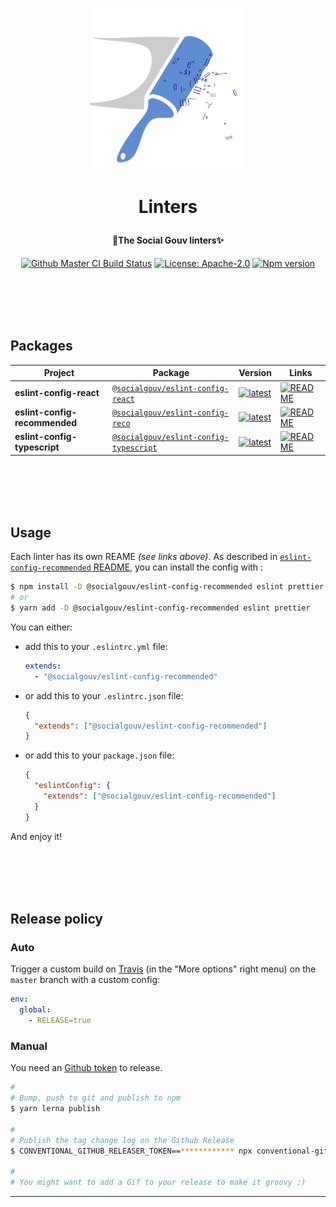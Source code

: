 <h1 align="center">
  <img src="https://github.com/SocialGouv/linters/raw/master/.github/linter_logo.svg?sanitize=true" width="250"/>
  <p align="center">Linters</p>
  <p align="center" style="font-size: 0.5em">🧹The Social Gouv linters✨</p>
</h1>

<p align="center">
  <a href="https://github.com/SocialGouv/linters/actions/"><img src="https://github.com/SocialGouv/linters/workflows/ci/badge.svg" alt="Github Master CI Build Status"></a>
  <a href="https://opensource.org/licenses/Apache-2.0"><img src="https://img.shields.io/badge/License-Apache--2.0-yellow.svg" alt="License: Apache-2.0"></a>
  <a href="https://www.npmjs.com/package/@socialgouv/eslint-config-recommended"><img src="https://img.shields.io/npm/v/@socialgouv/eslint-config-recommended.svg" alt="Npm version"></a> 
</p>

<br>
<br>
<br>
<br>

## Packages

| Project                       | Package                                                    | Version                                        | Links                                        |
| ----------------------------- | ---------------------------------------------------------- | ---------------------------------------------- | -------------------------------------------- |
| **eslint-config-react**       | [`@socialgouv/eslint-config-react`][link-npm-react]        | [![latest][img-npm-react]][link-npm-react]     | [![README][img-readme]][link-readme-react]   |
| **eslint-config-recommended** | [`@socialgouv/eslint-config-reco`][link-npm-reco]          | [![latest][img-npm-reco]][link-npm-reco]       | [![README][img-readme]][link-readme-reco]    |
| **eslint-config-typescript**  | [`@socialgouv/eslint-config-typescript`][link-npm-ts-reco] | [![latest][img-npm-ts-reco]][link-npm-ts-reco] | [![README][img-readme]][link-readme-ts-reco] |

<br>
<br>
<br>
<br>

## Usage

Each linter has its own REAME _(see links above)_.
As described in [`eslint-config-recommended` README](https://github.com/SocialGouv/linters/blob/master/packages/eslint-config-recommended/README.md#usage), you can install the config with :

```sh
$ npm install -D @socialgouv/eslint-config-recommended eslint prettier
# or
$ yarn add -D @socialgouv/eslint-config-recommended eslint prettier
```

You can either:

- add this to your `.eslintrc.yml` file:

  ```yaml
  extends:
    - "@socialgouv/eslint-config-recommended"
  ```

- or add this to your `.eslintrc.json` file:

  ```json
  {
    "extends": ["@socialgouv/eslint-config-recommended"]
  }
  ```

- or add this to your `package.json` file:

  ```json
  {
    "eslintConfig": {
      "extends": ["@socialgouv/eslint-config-recommended"]
    }
  }
  ```

And enjoy it!

<br>
<br>
<br>
<br>

## Release policy

### Auto

Trigger a custom build on [Travis](https://travis-ci.com/SocialGouv/linters) (in the "More options" right menu) on the `master` branch with a custom config:

```yml
env:
  global:
    - RELEASE=true
```

### Manual

You need an [Github token](https://github.com/settings/tokens/new) to release.

```sh
#
# Bump, push to git and publish to npm
$ yarn lerna publish

#
# Publish the tag change log on the Github Release
$ CONVENTIONAL_GITHUB_RELEASER_TOKEN==************ npx conventional-github-releaser -p angular

#
# You might want to add a Gif to your release to make it groovy ;)
```

---

[img-npm-react]: https://img.shields.io/npm/v/@socialgouv/eslint-config-react/latest.svg
[img-npm-reco]: https://img.shields.io/npm/v/@socialgouv/eslint-config-recommended/latest.svg
[img-npm-ts-reco]: https://img.shields.io/npm/v/@socialgouv/eslint-config-typescript/latest.svg
[img-readme]: https://img.shields.io/badge/README--green.svg
[link-npm-react]: https://npmjs.com/package/@socialgouv/eslint-config-react
[link-npm-reco]: https://npmjs.com/package/@socialgouv/eslint-config-recommended
[link-npm-ts-reco]: https://npmjs.com/package/@socialgouv/eslint-config-typescript
[link-readme-react]: https://github.com/SocialGouv/linters/blob/master/packages/eslint-config-react/README.md
[link-readme-reco]: https://github.com/SocialGouv/linters/blob/master/packages/eslint-config-recommended/README.md
[link-readme-ts-reco]: https://github.com/SocialGouv/linters/blob/master/packages/eslint-config-typescript/README.md
